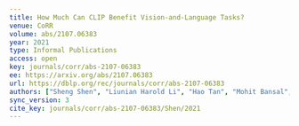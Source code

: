 ```yaml
---
title: How Much Can CLIP Benefit Vision-and-Language Tasks?
venue: CoRR
volume: abs/2107.06383
year: 2021
type: Informal Publications
access: open
key: journals/corr/abs-2107-06383
ee: https://arxiv.org/abs/2107.06383
url: https://dblp.org/rec/journals/corr/abs-2107-06383
authors: ["Sheng Shen", "Liunian Harold Li", "Hao Tan", "Mohit Bansal", "Anna Rohrbach", "Kai-Wei Chang", "Zhewei Yao", "Kurt Keutzer"]
sync_version: 3
cite_key: journals/corr/abs-2107-06383/Shen/2021
---
```

